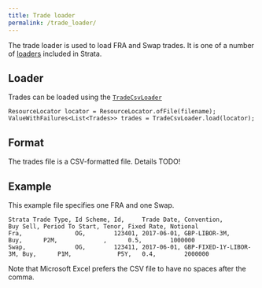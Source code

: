 ```yaml
---
title: Trade loader
permalink: /trade_loader/
---
```


The trade loader is used to load FRA and Swap trades.
It is one of a number of [loaders]({{site.baseurl}}/loaders) included in Strata.


## Loader

Trades can be loaded using the [`TradeCsvLoader`]({{site.baseurl}}/apidocs/com/opengamma/strata/loader/csv/TradeCsvLoader.html)

```
ResourceLocator locator = ResourceLocator.ofFile(filename);
ValueWithFailures<List<Trades>> trades = TradeCsvLoader.load(locator);
```


## Format

The trades file is a CSV-formatted file. Details TODO!


## Example

This example file specifies one FRA and one Swap.

```
Strata Trade Type, Id Scheme, Id,     Trade Date, Convention,            Buy Sell, Period To Start, Tenor, Fixed Rate, Notional
Fra,               OG,        123401, 2017-06-01, GBP-LIBOR-3M,          Buy,      P2M,             ,      0.5,        1000000
Swap,              OG,        123411, 2017-06-01, GBP-FIXED-1Y-LIBOR-3M, Buy,      P1M,             P5Y,   0.4,        2000000
```

Note that Microsoft Excel prefers the CSV file to have no spaces after the comma.
